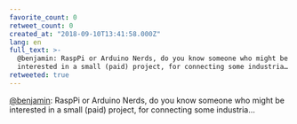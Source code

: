 ```yaml
---
favorite_count: 0
retweet_count: 0
created_at: "2018-09-10T13:41:58.000Z"
lang: en
full_text: >-
  @benjamin: RaspPi or Arduino Nerds, do you know someone who might be
  interested in a small (paid) project, for connecting some industria…
retweeted: true
---
```


[@benjamin](https://twitter.com/benjamin): RaspPi or Arduino Nerds, do you know
someone who might be interested in a small (paid) project, for connecting some
industria…

